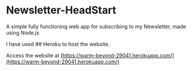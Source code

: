# Newsletter-HeadStart
A simple fully functioning web app for subscribing to my Newsletter, made using Node.js

I have used ## Heroku  to host the website.

Access the website at [https://warm-beyond-29041.herokuapp.com/](https://warm-beyond-29041.herokuapp.com/)
